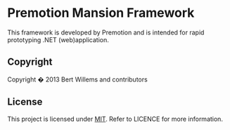 # Premotion Mansion Framework

This framework is developed by Premotion and is intended for rapid prototyping .NET (web)application.

## Copyright

Copyright � 2013 Bert Willems and contributors

## License

This project is licensed under [MIT](http://www.opensource.org/licenses/mit-license.php "Read more about the MIT license form"). Refer to LICENCE for more information.
